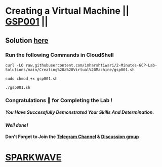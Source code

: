 # Creating a Virtual Machine || [GSP001](https://www.cloudskillsboost.google/focuses/3563?parent=catalog) ||

## Solution [here](https://youtu.be/3wUSkRhedag)

### Run the following Commands in CloudShell

```
curl -LO raw.githubusercontent.com/imharshtiwari/2-Minutes-GCP-Lab-Solutions/main/Creating%20a%20Virtual%20Machine/gsp001.sh

sudo chmod +x gsp001.sh

./gsp001.sh
```

### Congratulations 🎉 for Completing the Lab !

##### *You Have Successfully Demonstrated Your Skills And Determination.*

#### *Well done!*

#### Don't Forget to Join the [Telegram Channel](https://t.me/sparkwave.01) & [Discussion group](https://t.me/sparkwave.01chats)

# [SPARKWAVE](https://www.youtube.com/@sparkwave.01)
